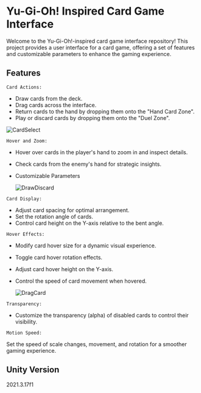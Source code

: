 # Yu-Gi-Oh! Inspired Card Game Interface

Welcome to the Yu-Gi-Oh!-inspired card game interface repository! This project provides a user interface for a card game, offering a set of features and customizable parameters to enhance the gaming experience.

## Features

`Card Actions:`

- Draw cards from the deck.
- Drag cards across the interface.
- Return cards to the hand by dropping them onto the "Hand Card  Zone".
- Play or discard cards by dropping them onto the "Duel Zone".
  
 ![CardSelect](https://github.com/atakandll/CardGamePrototype/assets/130579265/cdc55abb-d37e-4ff5-9e4d-09e7ccfada9e)
 
  
`Hover and Zoom:`

- Hover over cards in the player's hand to zoom in and inspect details.
- Check cards from the enemy's hand for strategic insights.
- Customizable Parameters

  ![DrawDiscard](https://github.com/atakandll/CardGamePrototype/assets/130579265/b8252ac0-328c-4883-b261-a622e4e7de05)

  
`Card Display:`

- Adjust card spacing for optimal arrangement.
- Set the rotation angle of cards.
- Control card height on the Y-axis relative to the bent angle.
  
`Hover Effects:`

- Modify card hover size for a dynamic visual experience.
- Toggle card hover rotation effects.
- Adjust card hover height on the Y-axis.
- Control the speed of card movement when hovered.

  ![DragCard](https://github.com/atakandll/CardGamePrototype/assets/130579265/9e5f7dd7-3af3-4703-9829-7c2ad40186c3)


`Transparency:`

- Customize the transparency (alpha) of disabled cards to control their visibility.

  
`Motion Speed:`

Set the speed of scale changes, movement, and rotation for a smoother gaming experience.

## Unity Version
2021.3.17f1

